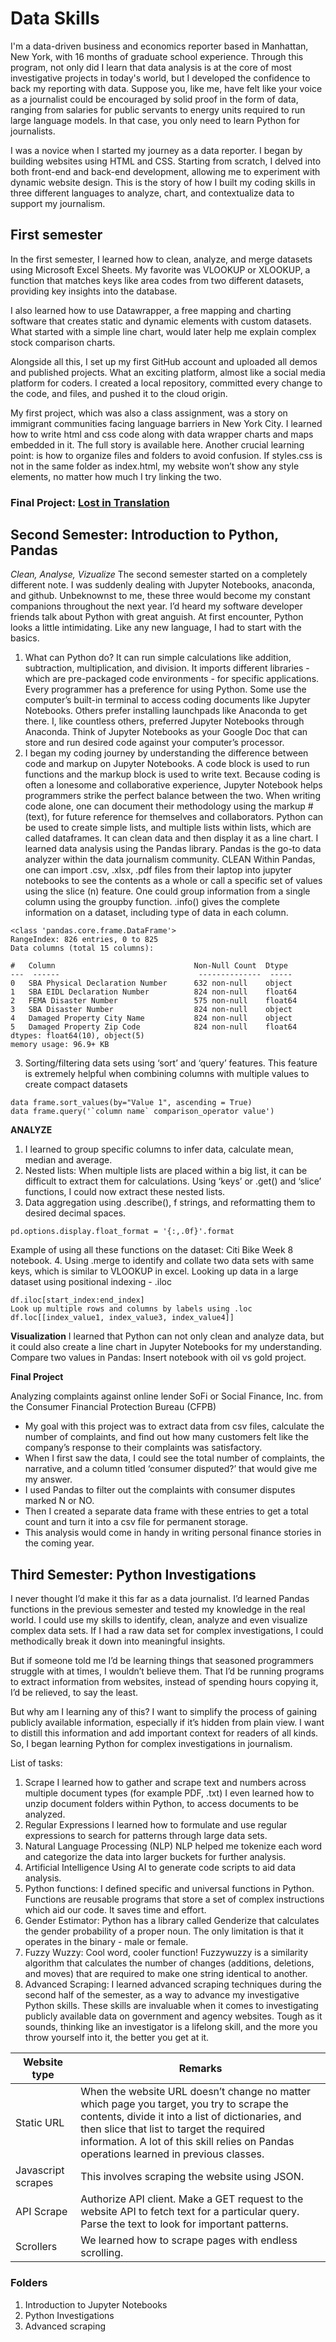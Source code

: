 # Data Skills

I'm a data-driven business and economics reporter based in Manhattan, New York, with 16 months of graduate school experience. Through this program, not only did I learn that data analysis is at the core of most investigative projects in today's world, but I developed the confidence to back my reporting with data. Suppose you, like me, have felt like your voice as a journalist could be encouraged by solid proof in the form of data, ranging from salaries for public servants to energy units required to run large language models. In that case, you only need to learn Python for journalists. 

I was a novice when I started my journey as a data reporter. I began by building websites using HTML and CSS. Starting from scratch, I delved into both front-end and back-end development, allowing me to experiment with dynamic website design. This is the story of how I built my coding skills in three different languages to analyze, chart, and contextualize data to support my journalism. 

## First semester

In the first semester, I learned how to clean, analyze, and merge datasets using Microsoft Excel Sheets. My favorite was VLOOKUP or XLOOKUP, a function that matches keys like area codes from two different datasets, providing key insights into the database. 

I also learned how to use Datawrapper, a free mapping and charting software that creates static and dynamic elements with custom datasets. What started with a simple line chart, would later help me explain complex stock comparison charts. 

Alongside all this, I set up my first GitHub account and uploaded all demos and published projects. What an exciting platform, almost like a social media platform for coders. I created a local repository, committed every change to the code, and files, and pushed it to the cloud origin. 
 
My first project, which was also a class assignment, was a story on immigrant communities facing language barriers in New York City. I learned how to write html and css code along with data wrapper charts and maps embedded in it. The full story is available here. 
Another crucial learning point: is how to organize files and folders to avoid confusion. If styles.css is not in the same folder as index.html, my website won’t show any style elements, no matter how much I try linking the two. 

### Final Project: [Lost in Translation](https://github.com/meanieminnie/Lost-in-translation)

## Second Semester: Introduction to Python, Pandas
*Clean, Analyse, Vizualize*
The second semester started on a completely different note. I was suddenly dealing with Jupyter Notebooks, anaconda, and github. Unbeknownst to me, these three would become my constant companions throughout the next year. 
I’d heard my software developer friends talk about Python with great anguish. At first encounter, Python looks a little intimidating. Like any new language, I had to start with the basics. 
1. What can Python do? It can run simple calculations like addition, subtraction, multiplication, and division. It imports different libraries - which are pre-packaged code environments - for specific applications. 
Every programmer has a preference for using Python. Some use the computer’s built-in terminal to access coding documents like Jupyter Notebooks. Others prefer installing launchpads like Anaconda to get there. I, like countless others, preferred Jupyter Notebooks through Anaconda. 
Think of Jupyter Notebooks as your Google Doc that can store and run desired code against your computer’s processor. 
2. I began my coding journey by understanding the difference between code and markup on Jupyter Notebooks. A code block is used to run functions and the markup block is used to write text. 
Because coding is often a lonesome and collaborative experience, Jupyter Notebook helps programmers strike the perfect balance between the two. When writing code alone, one can document their methodology using the markup #(text), for future reference for themselves and collaborators. 
Python can be used to create simple lists, and multiple lists within lists, which are called dataframes. It can clean data and then display it as a line chart. 
I  learned data analysis using the Pandas library. Pandas is the go-to data analyzer within the data journalism community. 
CLEAN
Within Pandas, one can import .csv, .xlsx, .pdf files from their laptop into jupyter notebooks to see the contents as a whole or call a specific set of values using the slice (n) feature. One could group information from a single column using the groupby function. 
.info() gives the complete information on a dataset, including type of data in each column. 
```
<class 'pandas.core.frame.DataFrame'>
RangeIndex: 826 entries, 0 to 825
Data columns (total 15 columns):

#   Column                               Non-Null Count  Dtype  
---  ------                               --------------  -----  
0   SBA Physical Declaration Number      632 non-null    object 
1   SBA EIDL Declaration Number          824 non-null    float64
2   FEMA Disaster Number                 575 non-null    float64
3   SBA Disaster Number                  824 non-null    object 
4   Damaged Property City Name           824 non-null    object 
5   Damaged Property Zip Code            824 non-null    float64
dtypes: float64(10), object(5)
memory usage: 96.9+ KB
```
3. Sorting/filtering data sets using ‘sort’ and ‘query’ features. This feature is extremely helpful when combining columns with multiple values to create compact datasets   
```
data frame.sort_values(by="Value 1", ascending = True)
data frame.query('`column name` comparison_operator value')
```
**ANALYZE**
1. I learned to group specific columns to infer data, calculate mean, median and average. 
2. Nested lists: When multiple lists are placed within a big list, it can be difficult to extract them for calculations. Using ‘keys’ or .get() and ‘slice’ functions, I could now extract these nested lists. 
3. Data aggregation using .describe(), f strings, and reformatting them to desired decimal spaces. 
```
pd.options.display.float_format = '{:,.0f}'.format
```
Example of using all these functions on the dataset: Citi Bike Week 8 notebook. 
4. Using .merge to identify and collate two data sets with same keys, which is similar to VLOOKUP in excel. 
Looking up data in a large dataset using positional indexing - .iloc 
```
df.iloc[start_index:end_index]
Look up multiple rows and columns by labels using .loc
df.loc[[index_value1, index_value3, index_value4]]
```
**Visualization**
I learned that Python can not only clean and analyze data, but it could also create a line chart in Jupyter Notebooks for my understanding. 
Compare two values in Pandas: Insert notebook with oil vs gold project. 

**Final Project**

Analyzing complaints against online lender SoFi or Social Finance, Inc. from the Consumer Financial Protection Bureau (CFPB) 
- My goal with this project was to extract data from csv files, calculate the number of complaints, and find out how many customers felt like the company’s response to their complaints was satisfactory. 
- When I first saw the data, I could see the total number of complaints, the narrative, and a column titled ‘consumer disputed?’ that would give me my answer. 
- I used Pandas to filter out the complaints with consumer disputes marked N or NO. 
- Then I created a separate data frame with these entries to get a total count and turn it into a csv file for permanent storage. 
- This analysis would come in handy in writing personal finance stories in the coming year. 

## Third Semester: Python Investigations

I never thought I’d make it this far as a data journalist. I’d learned Pandas functions in the previous semester and tested my knowledge in the real world. I could use my skills to identify, clean, analyze and even visualize complex data sets. If I had a raw data set for complex investigations, I could methodically break it down into meaningful insights. 

But if someone told me I’d be learning things that seasoned programmers struggle with at times, I wouldn’t believe them. That I’d be running programs to extract information from websites, instead of spending hours copying it, I’d be relieved, to say the least. 

But why am I learning any of this? I want to simplify the process of gaining publicly available information, especially if it’s hidden from plain view. I want to distill this information and add important context for readers of all kinds. So, I began learning Python for complex investigations in journalism. 

List of tasks:
1. Scrape
I learned how to gather and scrape text and numbers across multiple document types (for example PDF, .txt) 
I even learned how to unzip document folders within Python, to access documents to be analyzed. 
2. Regular Expressions
I learned how to formulate and use regular expressions to search for patterns through large data sets. 
3. Natural Language Processing (NLP)
NLP helped me tokenize each word and categorize the data into larger buckets for further analysis. 
4. Artificial Intelligence
Using AI to generate code scripts to aid data analysis.
5. Python functions: I defined specific and universal functions in Python. Functions are reusable programs that store a set of complex instructions which aid our code. It saves time and effort. 
6. Gender Estimator: Python has a library called Genderize that calculates the gender probability of a proper noun. The only limitation is that it operates in the binary - male or female. 
7. Fuzzy Wuzzy: Cool word, cooler function! Fuzzywuzzy is a similarity algorithm that calculates the number of changes (additions, deletions, and moves) that are required to make one string identical to another. 
8. Advanced Scraping: I learned advanced scraping techniques during the second half of the semester, as a way to advance my investigative Python skills. 
These skills are invaluable when it comes to investigating publicly available data on government and agency websites. Tough as it sounds, thinking like an investigator is a lifelong skill, and the more you throw yourself into it, the better you get at it. 


Website type  | Remarks
------------- | -------------
Static URL  | When the website URL doesn’t change no matter which page you target, you try to scrape the contents, divide it into a list of dictionaries, and then slice that list to target the required information. A lot of this skill relies on Pandas operations learned in previous classes. 
Javascript scrapes | This involves scraping the website using JSON.
API Scrape | Authorize API client. Make a GET request to the website API to fetch text for a particular query. Parse the text to look for important patterns. 
Scrollers | We learned how to scrape pages with endless scrolling. 


### Folders
1. Introduction to Jupyter Notebooks
2. Python Investigations
3. Advanced scraping

